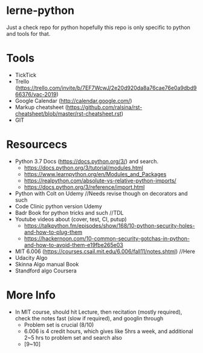 # lerne-python
Just a check repo for python hopefully this repo is only specific to python and tools for that.

# Tools
  - TickTick
  - Trello (https://trello.com/invite/b/7EF7WcwJ/2e20d920da8a76cae76e0a9dbd966376/vac-2019)
  - Google Calendar (http://calendar.google.com/)
  - Markup cheatsheet (https://github.com/ralsina/rst-cheatsheet/blob/master/rst-cheatsheet.rst)
  - GIT

# Resourcecs
  - Python 3.7 Docs (https://docs.python.org/3/) and search.
    - https://docs.python.org/3/tutorial/modules.html
    - https://www.learnpython.org/en/Modules_and_Packages
    - https://realpython.com/absolute-vs-relative-python-imports/
    - https://docs.python.org/3/reference/import.html
  - Python with Colt on Udemy //Needs revise though on decorators and such
  - Code Clinic python version Udemy
  - Badr Book for python tricks and such //TDL
  - Youtube videos about (cover, test, CI, putup)
    - https://talkpython.fm/episodes/show/168/10-python-security-holes-and-how-to-plug-them
    - https://hackernoon.com/10-common-security-gotchas-in-python-and-how-to-avoid-them-e19fbe265e03
  - MIT 6.006 (https://courses.csail.mit.edu/6.006/fall11/notes.shtml) //Here
  - Udacity Algo
  - Skinna Algo manual Book
  - Standford algo Coursera
# More Info
  - In MIT course, should hit Lecture, then recitation (mostly required), check the notes fast (slow if required), and googlin through
    - Problem set is crucial (8/10)
    - 6.006 is 4 credit hours, which gives like 5hrs a week, and additional 2~5 hrs to problem set and search also
    - [9~10]
    
